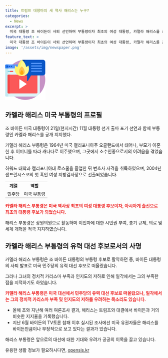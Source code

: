 ```yaml
---
title: 트럼프 대항마의 새 역사 해리스는 누구?
categories:
  - News
excerpt: >
  미국 대통령 조 바이든이 사퇴 선언하며 부통령이자 최초의 여성 대통령, 카멀라 해리스를 공개 지지했다. 해리스는 흑인 여성 대통령 후보로 더불어 최초의 아시아계 대통령 후보로 떠올랐다. 그녀의 출신과 경력, 그리고 약점에 대한 기사다. 그녀는 이민자에 대한 시민권, 총기 규제 등을 강력히 지지하며 알려졌지만, 낮은 카리스마와 인지도 부족이 단점으로 지적되었다. 현재 유권자들의 지지율은 바이든과 비슷한 수준이며, 바이든의 사퇴 발표로 민주당의 유력 대선 후보가 됐다는 평가를 받고 있다.
feature_text: >
  미국 대통령 조 바이든이 사퇴 선언하며 부통령이자 최초의 여성 대통령, 카멀라 해리스를 공개 지지했다. 해리스는 흑인 여성 대통령 후보로 더불어 최초의 아시아계 대통령 후보로 떠올랐다. 그녀의 출신과 경력, 그리고 약점에 대한 기사다. 그녀는 이민자에 대한 시민권, 총기 규제 등을 강력히 지지하며 알려졌지만, 낮은 카리스마와 인지도 부족이 단점으로 지적되었다. 현재 유권자들의 지지율은 바이든과 비슷한 수준이며, 바이든의 사퇴 발표로 민주당의 유력 대선 후보가 됐다는 평가를 받고 있다.
image: '/assets/img/newspaper.png'
---
```


<p><img src="/assets/img/news.png" alt="rentncar 속보" /></p>

<h2 data-ke-size="size26">카멜라 해리스 미국 부통령의 프로필</h2>

<p data-ke-size="size16">조 바이든 미국 대통령이 21일(현지시간) 11월 대통령 선거 출마 포기 선언과 함께 부통령인 카멜라 해리스를 공개 지지했다.</p>

<p data-ke-size="size16">카멜라 해리스 부통령은 1964년 미국 캘리포니아주 오클랜드에서 태어나, 부모가 이혼한 후 어머니를 따라 캐나다로 이주했으며, 그곳에서 소수인종으로서의 어려움을 겪었습니다.</p>

<p data-ke-size="size16">하워드 대학과 캘리포니아대 로스쿨을 졸업한 뒤 변호사 자격을 취득하였으며, 2004년 샌프란시스코의 첫 흑인 여성 지방검사장으로 선출되었습니다.</p>

<table>
  <tr>
    <td style="text-align: center; height: 17px;"><b>계열</b></td>
    <td style="text-align: center; height: 17px;"><b>역할</b></td>
  </tr>
  <tr>
    <td style="text-align: center; height: 17px;">민주당</td>
    <td style="text-align: center; height: 17px;">미국 부통령</td>
  </tr>
</table>

<p><b><span style="color: #ee2323;">카멜라 해리스 부통령은 미국 역사상 최초의 여성 대통령 후보이자, 아시아계 출신으로 최초의 대통령 후보가 되었습니다.</span></b></p>

<p data-ke-size="size16">해리스 부통령은 상원의원으로 활동하며 이민자에 대한 시민권 부여, 총기 규제, 의료 및 세계 개혁을 적극 지지하였습니다.</p>

<h2 data-ke-size="size26">카멜라 해리스 부통령의 유력 대선 후보로서의 사명</h2>

<p data-ke-size="size16">카멜라 해리스 부통령은 조 바이든 대통령의 부통령 후보로 활약하던 중, 바이든 대통령의 사퇴 발표로 미국 민주당의 유력 대선 후보로 떠올랐습니다.</p>

<p data-ke-size="size16">그러나 그녀의 정치적 카리스마 부족과 인지도의 저하로 인해 일각에서는 그의 부족한 점을 지적하기도 하였습니다.</p>

<p data-ke-size="size16"><b><span style="color: #ee2323;">카멜라 해리스 부통령은 미국 대선에서 민주당의 유력 대선 후보로 떠올랐으나, 일각에서는 그의 정치적 카리스마 부족 및 인지도의 저하를 우려하는 목소리도 있습니다.</span></b></p>

<ul>
  <li>올해 초와 지난해 여러 여론조사 결과, 해리스는 트럼프와 대결에서 바이든과 거의 비슷한 지지율을 기록했습니다.</li>
  <li>지난 6월 바이든의 TV토론 참패 이후 실시된 조사에선 미국 유권자들은 해리스를 바이든만큼이나 부정적으로 보고 있다는 결과가 있습니다.</li>
</ul>

<p data-ke-size="size16">해리스 부통령은 앞으로의 대선에 대한 기대와 우려가 공공의 이목을 끌고 있습니다.</p>
유용한 생활 정보가 필요하시다면, <a href="https://opensis.kr" rel="dofollow">opensis.kr</a>


